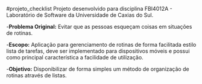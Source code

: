 #projeto_checklist
Projeto desenvolvido para disciplina FBI4012A - Laboratório de Software da Universidade de Caxias do Sul.

-**Problema Original:**
Evitar que as pessoas esqueçam coisas em situações de rotinas.

-**Escopo:**
Aplicação para gerenciamento de rotinas de forma facilitada estilo lista de tarefas, deve ser implementado para dispositivos móveis e possui como principal característica a facilidade de utilização.

-**Objetivo:**
Disponibilizar de forma simples um método de organização de rotinas através de listas.


